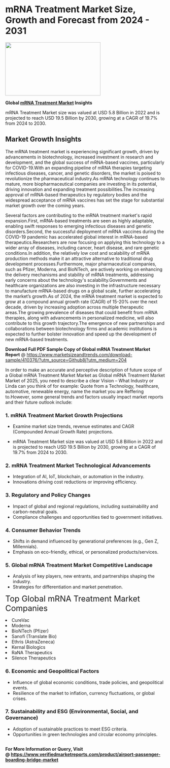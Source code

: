 <H1>mRNA Treatment Market Size, Growth and Forecast from 2024 - 2031</H1><img class="aligncenter size-medium wp-image-584254" src="https://thirdeyenews.in/wp-content/uploads/2024/09/Global-Market-Research-300x168.jpeg" alt="" width="300" height="168" /><p><strong>Global&nbsp;<a href="https://www.marketsizeandtrends.com/download-sample/410376/?utm_source=Github8j?utm_medium=204">mRNA Treatment Market</a> Insights</strong></p><p>mRNA Treatment Market size was valued at USD 5.8 Billion in 2022 and is projected to reach USD 19.5 Billion by 2030, growing at a CAGR of 19.7% from 2024 to 2030.</p><p><h2>Market Growth Insights</h2> <p>The mRNA treatment market is experiencing significant growth, driven by advancements in biotechnology, increased investment in research and development, and the global success of mRNA-based vaccines, particularly for COVID-19.With an expanding pipeline of mRNA therapies targeting infectious diseases, cancer, and genetic disorders, the market is poised to revolutionize the pharmaceutical industry.As mRNA technology continues to mature, more biopharmaceutical companies are investing in its potential, driving innovation and expanding treatment possibilities.The increasing approval of mRNA-based therapeutics by regulatory bodies and the widespread acceptance of mRNA vaccines has set the stage for substantial market growth over the coming years.</p> <p>Several factors are contributing to the mRNA treatment market's rapid expansion.First, mRNA-based treatments are seen as highly adaptable, enabling swift responses to emerging infectious diseases and genetic disorders.Second, the successful deployment of mRNA vaccines during the COVID-19 pandemic has accelerated global interest in mRNA-based therapeutics.Researchers are now focusing on applying this technology to a wider array of diseases, including cancer, heart disease, and rare genetic conditions.In addition, the relatively low cost and scalability of mRNA production methods make it an attractive alternative to traditional drug development processes.Furthermore, major pharmaceutical companies, such as Pfizer, Moderna, and BioNTech, are actively working on enhancing the delivery mechanisms and stability of mRNA treatments, addressing early concerns about the technology's scalability.Governments and healthcare organizations are also investing in the infrastructure necessary to manufacture mRNA-based drugs on a global scale, further accelerating the market’s growth.As of 2024, the mRNA treatment market is expected to grow at a compound annual growth rate (CAGR) of 15-20% over the next decade, driven by increasing adoption across multiple therapeutic areas.The growing prevalence of diseases that could benefit from mRNA therapies, along with advancements in personalized medicine, will also contribute to this growth trajectory.The emergence of new partnerships and collaborations between biotechnology firms and academic institutions is expected to further bolster innovation and speed up the development of new mRNA-based treatments.<p><span class=""><strong>Download Full PDF Sample Copy of Global mRNA Treatment Market Report</strong> @ <a href="https://www.marketsizeandtrends.com/download-sample/410376/?utm_source=Github8j?utm_medium=204" target="_blank">https://www.marketsizeandtrends.com/download-sample/410376/?utm_source=Github8j?utm_medium=204</a></span></p><p>In order to make an accurate and perceptive description of future scope of a Global&nbsp;mRNA Treatment Market Market as Global&nbsp;mRNA Treatment Market Market of 2025, you need to describe a clear Vision &ndash; What Industry or Linda can you think of for example: Quote from a Technology, healthcare, automotive, renewable energy, name the market you are Reffering to.However, some general trends and factors usually impact market reports and their future outlook include:</p><h3>1.&nbsp;<strong>mRNA Treatment Market Growth Projections</strong></h3><ul><li>Examine market size trends, revenue estimates and CAGR (Compounded Annual Growth Rate) projections.</li><li><p>mRNA Treatment Market size was valued at USD 5.8 Billion in 2022 and is projected to reach USD 19.5 Billion by 2030, growing at a CAGR of 19.7% from 2024 to 2030.</p></li></ul><h3>2.&nbsp;<strong>mRNA Treatment Market Technological Advancements</strong></h3><ul><li>Integration of AI, IoT, blockchain, or automation in the industry.</li><li>Innovations driving cost reductions or improving efficiency.</li></ul><h3>3.&nbsp;<strong>Regulatory and Policy Changes</strong></h3><ul><li>Impact of global and regional regulations, including sustainability and carbon-neutral goals.</li><li>Compliance challenges and opportunities tied to government initiatives.</li></ul><h3>4.&nbsp;<strong>Consumer Behavior Trends</strong></h3><ul><li>Shifts in demand influenced by generational preferences (e.g., Gen Z, Millennials).</li><li>Emphasis on eco-friendly, ethical, or personalized products/services.</li></ul><h3>5.&nbsp;<strong>Global mRNA Treatment Market Competitive Landscape</strong></h3><ul><li>Analysis of key players, new entrants, and partnerships shaping the industry.</li><li>Strategies for differentiation and market penetration.</li></ul><p data-pm-slice="1 1 []"><span style="color: inherit; font-family: inherit; font-size: 25px;">Top Global mRNA Treatment Market Companies</span></p><div class="" data-test-id=""><p><li>CureVac</li><li> Moderna</li><li> BioNTech (Pfizer)</li><li> Sanofi (Translate Bio)</li><li> Ethris (AstraZeneca)</li><li> Kernal Biologics</li><li> RaNA Therapeutics</li><li> Silence Therapeutics</li></p></div><h3>6.&nbsp;<strong>Economic and Geopolitical Factors</strong></h3><ul><li>Influence of global economic conditions, trade policies, and geopolitical events.</li><li>Resilience of the market to inflation, currency fluctuations, or global crises.</li></ul><h3>7.&nbsp;<strong>Sustainability and ESG (Environmental, Social, and Governance)</strong></h3><ul><li>Adoption of sustainable practices to meet ESG criteria.</li><li>Opportunities in green technologies and circular economy principles.</li></ul><h2><strong style="font-size: 14px;">For More Information or Query, Visit @&nbsp;</strong><a style="background-color: #ffffff; font-size: 14px;" href="https://www.marketsizeandtrends.com/report/mrna-treatment-market/" target="_blank">https://www.verifiedmarketreports.com/product/airport-passenger-boarding-bridge-market</a></h2>